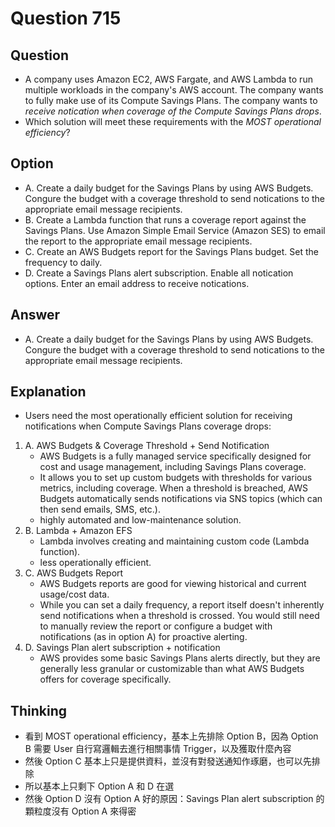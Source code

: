# Question 715
## Question
* A company uses Amazon EC2, AWS Fargate, and AWS Lambda to run multiple workloads in the company's AWS account. The company wants to fully make use of its Compute Savings Plans. The company wants to *receive notication when coverage of the Compute Savings Plans drops*.
* Which solution will meet these requirements with the *MOST operational efficiency*?

## Option
* A. Create a daily budget for the Savings Plans by using AWS Budgets. Congure the budget with a coverage threshold to send notications to the appropriate email message recipients. 
* B. Create a Lambda function that runs a coverage report against the Savings Plans. Use Amazon Simple Email Service (Amazon SES) to email the report to the appropriate email message recipients.
* C. Create an AWS Budgets report for the Savings Plans budget. Set the frequency to daily.
* D. Create a Savings Plans alert subscription. Enable all notication options. Enter an email address to receive notications.

## Answer
* A. Create a daily budget for the Savings Plans by using AWS Budgets. Congure the budget with a coverage threshold to send notications to the appropriate email message recipients. 

## Explanation
* Users need the most operationally efficient solution for receiving notifications when Compute Savings Plans coverage drops:
1. A. AWS Budgets & Coverage Threshold + Send Notification
   * AWS Budgets is a fully managed service specifically designed for cost and usage management, including Savings Plans coverage.
   * It allows you to set up custom budgets with thresholds for various metrics, including coverage. When a threshold is breached, AWS Budgets automatically sends notifications via SNS topics (which can then send emails, SMS, etc.).
   * highly automated and low-maintenance solution.
2. B. Lambda + Amazon EFS
   * Lambda involves creating and maintaining custom code (Lambda function).
   * less operationally efficient.
3. C. AWS Budgets Report 
   * AWS Budgets reports are good for viewing historical and current usage/cost data.
   * While you can set a daily frequency, a report itself doesn't inherently send notifications when a threshold is crossed. You would still need to manually review the report or configure a budget with notifications (as in option A) for proactive alerting.
4. D. Savings Plan alert subscription + notification
   * AWS provides some basic Savings Plans alerts directly, but they are generally less granular or customizable than what AWS Budgets offers for coverage specifically.


## Thinking
* 看到 MOST operational efficiency，基本上先排除 Option B，因為 Option B 需要 User 自行寫邏輯去進行相關事情 Trigger，以及獲取什麼內容
* 然後 Option C 基本上只是提供資料，並沒有對發送通知作琢磨，也可以先排除
* 所以基本上只剩下 Option A 和 D 在選
* 然後 Option D 沒有 Option A 好的原因：Savings Plan alert subscription 的顆粒度沒有 Option A 來得密